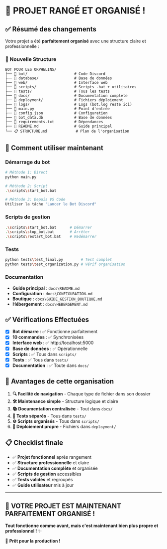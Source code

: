 # 🎉 PROJET RANGÉ ET ORGANISÉ !

## ✅ Résumé des changements

Votre projet a été **parfaitement organisé** avec une structure claire et professionnelle :

### 📁 Nouvelle Structure
```
BOT POUR LES ORPHELINS/
├── 📂 bot/                     # Code Discord
├── 📂 database/                # Base de données  
├── 📂 web/                     # Interface web
├── 📂 scripts/                 # Scripts .bat + utilitaires
├── 📂 tests/                   # Tous les tests
├── 📂 docs/                    # Documentation complète
├── 📂 deployment/              # Fichiers déploiement
├── 📂 logs/                    # Logs (bot.log reste ici)
├── 📄 main.py                  # Point d'entrée
├── 📄 config.json              # Configuration
├── 📄 bot_data.db              # Base de données
├── 📄 requirements.txt         # Dépendances
├── 📖 README.md                # Guide principal
└── 📋 STRUCTURE.md             # Plan de l'organisation
```

## 🚀 Comment utiliser maintenant

### Démarrage du bot
```bash
# Méthode 1: Direct
python main.py

# Méthode 2: Script
.\scripts\start_bot.bat

# Méthode 3: Depuis VS Code
Utiliser la tâche "Lancer le Bot Discord"
```

### Scripts de gestion
```bash
.\scripts\start_bot.bat      # Démarrer
.\scripts\stop_bot.bat       # Arrêter  
.\scripts\restart_bot.bat    # Redémarrer
```

### Tests
```bash
python tests\test_final.py        # Test complet
python tests\test_organization.py # Vérif organisation
```

### Documentation
- **Guide principal** : `docs\README.md`
- **Configuration** : `docs\CONFIGURATION.md`
- **Boutique** : `docs\GUIDE_GESTION_BOUTIQUE.md`
- **Hébergement** : `docs\HEBERGEMENT.md`

## ✅ Vérifications Effectuées

- [x] **Bot démarre** : ✅ Fonctionne parfaitement
- [x] **10 commandes** : ✅ Synchronisées  
- [x] **Interface web** : ✅ http://localhost:5000
- [x] **Base de données** : ✅ Opérationnelle
- [x] **Scripts** : ✅ Tous dans `scripts/`
- [x] **Tests** : ✅ Tous dans `tests/`
- [x] **Documentation** : ✅ Toute dans `docs/`

## 🎯 Avantages de cette organisation

1. **🔍 Facilité de navigation** - Chaque type de fichier dans son dossier
2. **🛠️ Maintenance simple** - Structure logique et claire
3. **📚 Documentation centralisée** - Tout dans `docs/`
4. **🧪 Tests séparés** - Tous dans `tests/`
5. **⚙️ Scripts organisés** - Tous dans `scripts/`
6. **🚀 Déploiement propre** - Fichiers dans `deployment/`

## 📋 Checklist finale

- ✅ **Projet fonctionnel** après rangement
- ✅ **Structure professionnelle** et claire  
- ✅ **Documentation complète** et organisée
- ✅ **Scripts de gestion** accessibles
- ✅ **Tests validés** et regroupés
- ✅ **Guide utilisateur** mis à jour

---

## 🎊 **VOTRE PROJET EST MAINTENANT PARFAITEMENT ORGANISÉ !**

**Tout fonctionne comme avant, mais c'est maintenant bien plus propre et professionnel !** ✨

🚀 **Prêt pour la production !**
